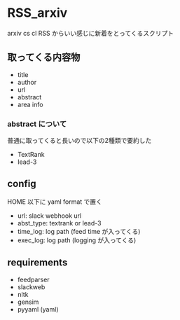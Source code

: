 # RSS_arxiv
arxiv cs cl RSS からいい感じに新着をとってくるスクリプト

## 取ってくる内容物
- title
- author
- url
- abstract
- area info

### abstract について
普通に取ってくると長いので以下の2種類で要約した
- TextRank
- lead-3

## config
HOME 以下に yaml format で置く
- url: slack webhook url
- abst\_type: textrank or lead-3
- time\_log: log path (feed time が入ってくる)
- exec\_log: log path (logging が入ってくる)

## requirements
- feedparser
- slackweb
- nltk
- gensim
- pyyaml (yaml)

